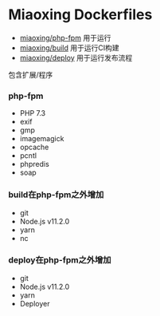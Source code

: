 # Miaoxing Dockerfiles

- [miaoxing/php-fpm](https://github.com/miaoxing/dockerfiles/blob/master/php-fpm) 用于运行
- [miaoxing/build](https://github.com/miaoxing/dockerfiles/blob/master/build/Dockerfile) 用于运行CI构建
- [miaoxing/deploy](https://github.com/miaoxing/dockerfiles/blob/master/deploy/Dockerfile) 用于运行发布流程

包含扩展/程序

### php-fpm

- PHP 7.3
- exif
- gmp
- imagemagick
- opcache
- pcntl
- phpredis
- soap

### build在php-fpm之外增加

- git
- Node.js v11.2.0
- yarn
- nc

### deploy在php-fpm之外增加

- git
- Node.js v11.2.0
- yarn
- Deployer

